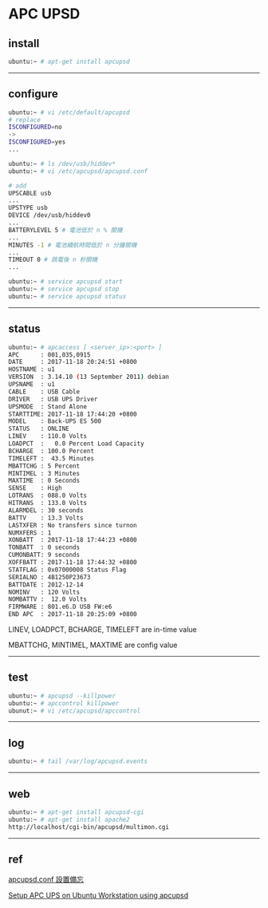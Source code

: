 # APC UPSD

## install

```bash
ubuntu:~ # apt-get install apcupsd
```

---

## configure

```bash
ubuntu:~ # vi /etc/default/apcupsd
# replace
ISCONFIGURED=no
->
ISCONFIGURED=yes
...

ubuntu:~ # ls /dev/usb/hiddev*
ubuntu:~ # vi /etc/apcupsd/apcupsd.conf

# add
UPSCABLE usb
...
UPSTYPE usb
DEVICE /dev/usb/hiddev0
...
BATTERYLEVEL 5 # 電池低於 n % 關機
...
MINUTES -1 # 電池續航時間低於 n 分鐘關機
...
TIMEOUT 0 # 跳電後 n 秒關機
...

ubuntu:~ # service apcupsd start
ubuntu:~ # service apcupsd stop
ubuntu:~ # service apcupsd status
```

---

## status

```bash
ubuntu:~ # apcaccess [ <server_ip>:<port> ]
APC      : 001,035,0915
DATE     : 2017-11-18 20:24:51 +0800
HOSTNAME : u1
VERSION  : 3.14.10 (13 September 2011) debian
UPSNAME  : u1
CABLE    : USB Cable
DRIVER   : USB UPS Driver
UPSMODE  : Stand Alone
STARTTIME: 2017-11-18 17:44:20 +0800
MODEL    : Back-UPS ES 500
STATUS   : ONLINE
LINEV    : 110.0 Volts
LOADPCT  :   0.0 Percent Load Capacity
BCHARGE  : 100.0 Percent
TIMELEFT :  43.5 Minutes
MBATTCHG : 5 Percent
MINTIMEL : 3 Minutes
MAXTIME  : 0 Seconds
SENSE    : High
LOTRANS  : 088.0 Volts
HITRANS  : 133.0 Volts
ALARMDEL : 30 seconds
BATTV    : 13.3 Volts
LASTXFER : No transfers since turnon
NUMXFERS : 1
XONBATT  : 2017-11-18 17:44:23 +0800
TONBATT  : 0 seconds
CUMONBATT: 9 seconds
XOFFBATT : 2017-11-18 17:44:32 +0800
STATFLAG : 0x07000008 Status Flag
SERIALNO : 4B1250P23673
BATTDATE : 2012-12-14
NOMINV   : 120 Volts
NOMBATTV :  12.0 Volts
FIRMWARE : 801.e6.D USB FW:e6
END APC  : 2017-11-18 20:25:09 +0800
```

LINEV, LOADPCT, BCHARGE, TIMELEFT are in-time value

MBATTCHG, MINTIMEL, MAXTIME are config value

---

## test

```bash
ubuntu:~ # apcupsd --killpower
ubuntu:~ # apccontrol killpower
ubunut:~ # vi /etc/apcupsd/apccontrol
```

---

## log

```bash
ubuntu:~ # tail /var/log/apcupsd.events
```

---

## web

```bash
ubuntu:~ # apt-get install apcupsd-cgi
ubuntu:~ # apt-get install apache2
http://localhost/cgi-bin/apcupsd/multimon.cgi
```

---

## ref

[apcupsd.conf 設置備忘](http://jamyy.us.to/blog/2015/05/7457.html)

[Setup APC UPS on Ubuntu Workstation using apcupsd](http://www.pontikis.net/blog/apc-ups-on-ubuntu-workstation)
